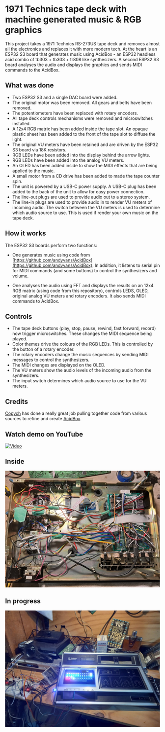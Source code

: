 # 1971 Technics tape deck with machine generated music & RGB graphics

This project takes a 1971 Technics RS-273US tape deck and removes almost all the electronics and replaces it with more modern tech. At the heart is an ESP32 S3 board that generates music using AcidBox - an ESP32 headless acid combo of tb303 + tb303 + tr808 like synthesizers. A second ESP32 S3 board analyses the audio and displays the graphics and sends MIDI commands to the AcidBox.

## What was done

- Two ESP32 S3 and a single DAC board were added.
- The original motor was been removed. All gears and belts have been removed.
- The potentiometers have been replaced with rotary encoders.
- All tape deck controls mechanisms were removed and microswitches installed.
- A 12x4 RGB matrix has been added inside the tape slot. An opaque plastic sheet has been added to the front of the tape slot to diffuse the light.
- The original VU meters have been retained and are driven by the ESP32 S3 board via 18K resistors.
- RGB LEDs have been added into the display behind the arrow lights.
- RGB LEDs have been added into the analog VU meters.
- An OLED has been added inside to show the MIDI effects that are being applied to the music.
- A small motor from a CD drive has been added to made the tape counter spin.
- The unit is powered by a USB-C power supply. A USB-C plug has been added to the back of the unit to allow for easy power connection.
- The line-out plugs are used to provide audio out to a stereo system.
- The line-in plugs are used to provide audio in to render VU meters of incoming audio. The switch between the VU meters is used to determine which audio source to use. This is used if render your own music on the tape deck.

## How it works

The ESP32 S3 boards perform two functions:

- One generates music using code from [https://github.com/andyvans/AcidBox](https://github.com/andyvans/AcidBox). In addition, it listens to serial pin for MIDI commands (and some buttons) to control the synthesizers and volume.

- One analyses the audio using FFT and displays the results on an 12x4 RGB matrix (using code from this repository), controls LEDS, OLED, original analog VU meters and rotary encoders. It also sends MIDI commands to AcidBox.

## Controls

- The tape deck buttons (play, stop, pause, rewind, fast forward, record) now trigger microswitches. These changes the MIDI sequence being played.
- Color themes drive the colours of the RGB LEDs. This is controlled by the button of a rotary encoder.
- The rotary encoders change the music sequences by sending MIDI messages to control the synthesizers.
- The MIDI changes are displayed on the OLED.
- The VU meters show the audio levels of the incoming audio from the synthesizers.
- The input switch determines which audio source to use for the VU meters.

## Credits

[Copych](https://github.com/copych) has done a really great job pulling together code from various sources to refine and create [AcidBox](https://github.com/andyvans/AcidBox).

## Watch demo on YouTube

[![Video](https://img.youtube.com/vi/i5UVzaoIb8w/maxresdefault.jpg)](https://www.youtube.com/watch?v=i5UVzaoIb8w)

## Inside

![Inside](/images/inside.jpg)

## In progress

![In progress](/images/wip-1.jpg)
